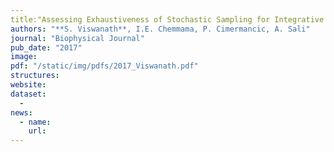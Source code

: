 ```yaml
---
title:"Assessing Exhaustiveness of Stochastic Sampling for Integrative Modeling of Macromolecular Structures"
authors: "**S. Viswanath**, I.E. Chemmama, P. Cimermancic, A. Sali"
journal: "Biophysical Journal"
pub_date: "2017"
image: 
pdf: "/static/img/pdfs/2017_Viswanath.pdf"
structures:
website: 
dataset:
  - 
news:
  - name: 
    url: 
---
```

